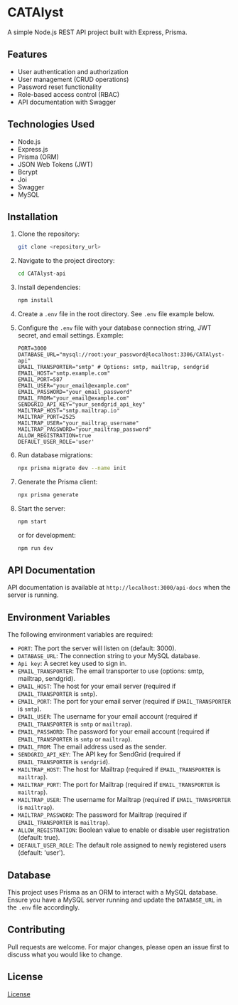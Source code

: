 # CATAlyst

A simple Node.js REST API project built with Express, Prisma.

## Features

*   User authentication and authorization
*   User management (CRUD operations)
*   Password reset functionality
*   Role-based access control (RBAC)
*   API documentation with Swagger

## Technologies Used

*   Node.js
*   Express.js
*   Prisma (ORM)
*   JSON Web Tokens (JWT)
*   Bcrypt
*   Joi
*   Swagger
*   MySQL

## Installation

1.  Clone the repository:

    ```bash
    git clone <repository_url>
    ```

2.  Navigate to the project directory:

    ```bash
    cd CATAlyst-api
    ```

3.  Install dependencies:

    ```bash
    npm install
    ```

4.  Create a `.env` file in the root directory.  See `.env` file example below.

5.  Configure the `.env` file with your database connection string, JWT secret, and email settings.  Example:

    ```
    PORT=3000
    DATABASE_URL="mysql://root:your_password@localhost:3306/CATAlyst-api"
    EMAIL_TRANSPORTER="smtp" # Options: smtp, mailtrap, sendgrid
    EMAIL_HOST="smtp.example.com"
    EMAIL_PORT=587
    EMAIL_USER="your_email@example.com"
    EMAIL_PASSWORD="your_email_password"
    EMAIL_FROM="your_email@example.com"
    SENDGRID_API_KEY="your_sendgrid_api_key"
    MAILTRAP_HOST="smtp.mailtrap.io"
    MAILTRAP_PORT=2525
    MAILTRAP_USER="your_mailtrap_username"
    MAILTRAP_PASSWORD="your_mailtrap_password"
    ALLOW_REGISTRATION=true
    DEFAULT_USER_ROLE='user'
    ```

6.  Run database migrations:

    ```bash
    npx prisma migrate dev --name init
    ```

7.  Generate the Prisma client:

    ```bash
    npx prisma generate
    ```

8.  Start the server:

    ```bash
    npm start
    ```

    or for development:

    ```bash
    npm run dev
    ```

## API Documentation

API documentation is available at `http://localhost:3000/api-docs` when the server is running.

## Environment Variables

The following environment variables are required:

*   `PORT`: The port the server will listen on (default: 3000).
*   `DATABASE_URL`: The connection string to your MySQL database.
*   `Api key`: A secret key used to sign in.
*   `EMAIL_TRANSPORTER`: The email transporter to use (options: smtp, mailtrap, sendgrid).
*   `EMAIL_HOST`: The host for your email server (required if `EMAIL_TRANSPORTER` is `smtp`).
*   `EMAIL_PORT`: The port for your email server (required if `EMAIL_TRANSPORTER` is `smtp`).
*   `EMAIL_USER`: The username for your email account (required if `EMAIL_TRANSPORTER` is `smtp` or `mailtrap`).
*   `EMAIL_PASSWORD`: The password for your email account (required if `EMAIL_TRANSPORTER` is `smtp` or `mailtrap`).
*   `EMAIL_FROM`: The email address used as the sender.
*   `SENDGRID_API_KEY`: The API key for SendGrid (required if `EMAIL_TRANSPORTER` is `sendgrid`).
*   `MAILTRAP_HOST`: The host for Mailtrap (required if `EMAIL_TRANSPORTER` is `mailtrap`).
*   `MAILTRAP_PORT`: The port for Mailtrap (required if `EMAIL_TRANSPORTER` is `mailtrap`).
*   `MAILTRAP_USER`: The username for Mailtrap (required if `EMAIL_TRANSPORTER` is `mailtrap`).
*   `MAILTRAP_PASSWORD`: The password for Mailtrap (required if `EMAIL_TRANSPORTER` is `mailtrap`).
*   `ALLOW_REGISTRATION`:  Boolean value to enable or disable user registration (default: true).
*   `DEFAULT_USER_ROLE`:  The default role assigned to newly registered users (default: 'user').

## Database

This project uses Prisma as an ORM to interact with a MySQL database.  Ensure you have a MySQL server running and update the `DATABASE_URL` in the `.env` file accordingly.

## Contributing

Pull requests are welcome. For major changes, please open an issue first to discuss what you would like to change.

## License

[License](https://choosealicense.com/licenses/mit/)



